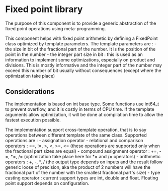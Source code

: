 # Fixed point library

The purpose of this component is to provide a generic abstraction of the fixed point operations using meta-programming.

This component helps with fixed point arithmetic by defining a FixedPoint class optimized by template parameters.
The template parameters are :
    - the size in bit of the fractional part of the number. It is the position of the point in the number
    - the integer part size in bit : this is used as an information to implement some optimizations, especially on product and divisions. This is mostly informative and the integer part of the number may exceed this number of bit usually without consequences (except where the optimization take place)


## Considerations

The implementation is based on int base type. Some functions use int64_t to prevent overflow, and it is costly in terms of CPU time. If the template arguments allow optimization, it will be done at compilation time to allow the fastest execution possible.


The implementation support cross-template operation, that is to say operations between different template of the same class. Supported operations are :
    - assignation operator
    - relational and comparison operators : ==, !=, >, <, >=, <= (these operations are supported only when the fractional part sizes are equal)
    - compound assignment operator : +=, -=, *=, /= (optimization take place here for *= and /= operators)
    - arithmetic operators : +, -, *, / (the output type depends on inputs and the result follow generic loose of precision, aka the product of 2 numbers will have the fractional part of the number with the smallest fractional part's size)
    - type casting operator : current support types are int, double and float. Floating point support depends on configuration.


